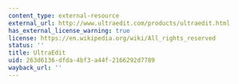 ```yaml
---
content_type: external-resource
external_url: http://www.ultraedit.com/products/ultraedit.html
has_external_license_warning: true
license: https://en.wikipedia.org/wiki/All_rights_reserved
status: ''
title: UltraEdit
uid: 263d6136-dfda-4bf3-a44f-2166292d7789
wayback_url: ''
---
```


